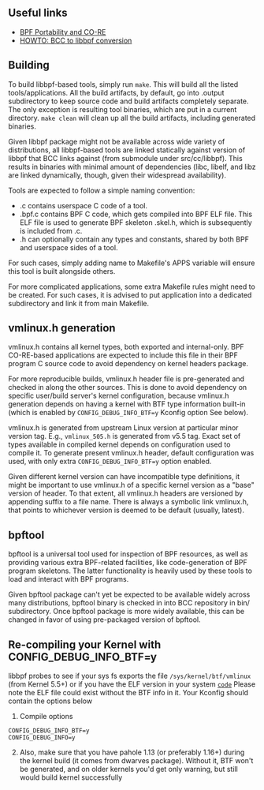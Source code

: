 Useful links
------------

- [BPF Portability and CO-RE](https://facebookmicrosites.github.io/bpf/blog/2020/02/19/bpf-portability-and-co-re.html)
- [HOWTO: BCC to libbpf conversion](https://facebookmicrosites.github.io/bpf/blog/2020/02/20/bcc-to-libbpf-howto-guide.html)

Building
-------

To build libbpf-based tools, simply run `make`. This will build all the listed
tools/applications. All the build artifacts, by default, go into .output
subdirectory to keep source code and build artifacts completely separate. The
only exception is resulting tool binaries, which are put in a current
directory. `make clean` will clean up all the build artifacts, including
generated binaries.

Given libbpf package might not be available across wide variety of
distributions, all libbpf-based tools are linked statically against version of
libbpf that BCC links against (from submodule under src/cc/libbpf). This
results in binaries with minimal amount of dependencies (libc, libelf, and
libz are linked dynamically, though, given their widespread availability).

Tools are expected to follow a simple naming convention:
  - <tool>.c contains userspace C code of a tool.
  - <tool>.bpf.c contains BPF C code, which gets compiled into BPF ELF file.
    This ELF file is used to generate BPF skeleton <tool>.skel.h, which is
    subsequently is included from <tool>.c.
  - <tool>.h can optionally contain any types and constants, shared by both
    BPF and userspace sides of a tool.

For such cases, simply adding <tool> name to Makefile's APPS variable will
ensure this tool is built alongside others.

For more complicated applications, some extra Makefile rules might need to be
created. For such cases, it is advised to put application into a dedicated
subdirectory and link it from main Makefile.

vmlinux.h generation
-------------------

vmlinux.h contains all kernel types, both exported and internal-only. BPF
CO-RE-based applications are expected to include this file in their BPF
program C source code to avoid dependency on kernel headers package.

For more reproducible builds, vmlinux.h header file is pre-generated and
checked in along the other sources. This is done to avoid dependency on
specific user/build server's kernel configuration, because vmlinux.h
generation depends on having a kernel with BTF type information built-in
(which is enabled by `CONFIG_DEBUG_INFO_BTF=y` Kconfig option See below).

vmlinux.h is generated from upstream Linux version at particular minor
version tag. E.g., `vmlinux_505.h` is generated from v5.5 tag. Exact set of
types available in compiled kernel depends on configuration used to compile
it. To generate present vmlinux.h header, default configuration was used, with
only extra `CONFIG_DEBUG_INFO_BTF=y` option enabled.

Given different kernel version can have incompatible type definitions, it
might be important to use vmlinux.h of a specific kernel version as a "base"
version of header. To that extent, all vmlinux.h headers are versioned by
appending <MAJOR><MINOR> suffix to a file name. There is always a symbolic
link vmlinux.h, that points to whichever version is deemed to be default
(usually, latest).

bpftool
-------

bpftool is a universal tool used for inspection of BPF resources, as well as
providing various extra BPF-related facilities, like code-generation of BPF
program skeletons. The latter functionality is heavily used by these tools to
load and interact with BPF programs.

Given bpftool package can't yet be expected to be available widely across many
distributions, bpftool binary is checked in into BCC repository in bin/
subdirectory. Once bpftool package is more widely available, this can be
changed in favor of using pre-packaged version of bpftool.


Re-compiling your Kernel with CONFIG_DEBUG_INFO_BTF=y
-----------------------------------------------------
libbpf probes to see if your sys fs exports the file `/sys/kernel/btf/vmlinux` (from Kernel 5.5+) or if you have the ELF version in your system [`code`](https://github.com/libbpf/libbpf/blob/master/src/btf.c)
Please note the ELF file could exist without the BTF info in it. Your Kconfig should contain the options below

1. Compile options
```code
CONFIG_DEBUG_INFO_BTF=y
CONFIG_DEBUG_INFO=y
```
2. Also, make sure that you have pahole 1.13 (or preferably 1.16+) during the
kernel build (it comes from dwarves package). Without it, BTF won't be
generated, and on older kernels you'd get only warning, but still would
build kernel successfully
